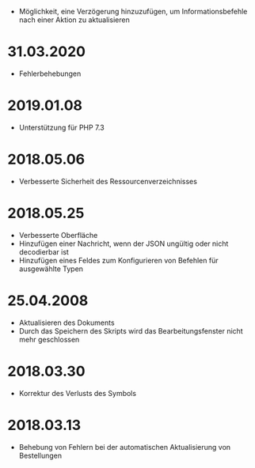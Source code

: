- Möglichkeit, eine Verzögerung hinzuzufügen, um Informationsbefehle nach einer Aktion zu aktualisieren

# 31.03.2020

- Fehlerbehebungen

# 2019.01.08

- Unterstützung für PHP 7.3

# 2018.05.06

- Verbesserte Sicherheit des Ressourcenverzeichnisses

# 2018.05.25

- Verbesserte Oberfläche
- Hinzufügen einer Nachricht, wenn der JSON ungültig oder nicht decodierbar ist
- Hinzufügen eines Feldes zum Konfigurieren von Befehlen für ausgewählte Typen

# 25.04.2008

- Aktualisieren des Dokuments
- Durch das Speichern des Skripts wird das Bearbeitungsfenster nicht mehr geschlossen

# 2018.03.30

- Korrektur des Verlusts des Symbols

# 2018.03.13

- Behebung von Fehlern bei der automatischen Aktualisierung von Bestellungen
